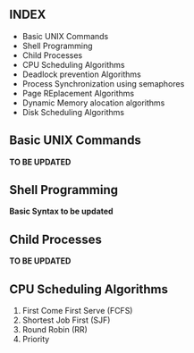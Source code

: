 INDEX
-----
 * Basic UNIX Commands
 * Shell Programming
 * Child Processes
 * CPU Scheduling Algorithms
 * Deadlock prevention Algorithms
 * Process Synchronization using semaphores
 * Page REplacement Algorithms
 * Dynamic Memory alocation algorithms
 * Disk Scheduling Algorithms

## Basic UNIX Commands
 **TO BE UPDATED**

## Shell Programming
 **Basic Syntax to be updated**

## Child Processes
 **TO BE UPDATED**

## CPU Scheduling Algorithms
 1. First Come First Serve (FCFS)
 2. Shortest Job First (SJF)
 3. Round Robin (RR)
 4. Priority
